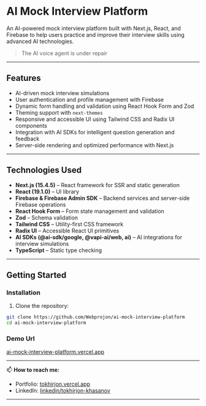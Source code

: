 # AI Mock Interview Platform


An AI-powered mock interview platform built with Next.js, React, and Firebase to help users practice and improve their interview skills using advanced AI technologies.

> The AI voice agent is under repair

---

## Features

- AI-driven mock interview simulations
- User authentication and profile management with Firebase
- Dynamic form handling and validation using React Hook Form and Zod
- Theming support with `next-themes`
- Responsive and accessible UI using Tailwind CSS and Radix UI components
- Integration with AI SDKs for intelligent question generation and feedback
- Server-side rendering and optimized performance with Next.js

---

## Technologies Used

- **Next.js (15.4.5)** – React framework for SSR and static generation  
- **React (19.1.0)** – UI library  
- **Firebase & Firebase Admin SDK** – Backend services and server-side Firebase operations  
- **React Hook Form** – Form state management and validation  
- **Zod** – Schema validation  
- **Tailwind CSS** – Utility-first CSS framework  
- **Radix UI** – Accessible React UI primitives  
- **AI SDKs (@ai-sdk/google, @vapi-ai/web, ai)** – AI integrations for interview simulations  
- **TypeScript** – Static type checking  

---

## Getting Started

### Installation

1. Clone the repository:

```bash
git clone https://github.com/Webprojon/ai-mock-interview-platform
cd ai-mock-interview-platform
```
### Demo Url
[ai-mock-interview-platform.vercel.app](https://my-ai-mock-interview-platform.vercel.app/)

---

📫 **How to reach me:**

- Portfolio: [tokhirjon.vercel.app](https://tokhirjon.vercel.app)
- LinkedIn: [linkedin/tokhirjon-khasanov](https://www.linkedin.com/in/tokhirjon-khasanov/)

---
